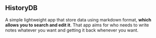 ## HistoryDB

A simple lightweight app that store data using markdown format, **which allows you to search and edit it**.
That app aims for who needs to write notes whatever you want and getting it back whenever you want.
